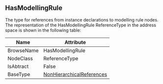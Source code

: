 <!-- objecttype -->
## HasModellingRule
The type for references from instance declarations to modelling rule nodes.
The representation of the HasModellingRule ReferenceType in the address space is shown in the following table:  

|Name|Attribute|
|---|---|
|BrowseName|HasModellingRule|
|NodeClass|ReferenceType|
|IsAbtract|False|
|BaseType|[NonHierarchicalReferences](../../../Part3/ReferenceTypes/NonHierarchicalReferences/readme.md)|

